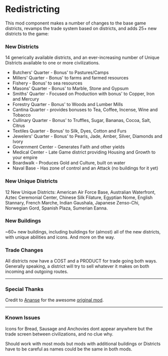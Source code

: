 # Redistricting

This mod component makes a number of changes to the base game districts, revamps the trade system based on districts, and adds 25+ new districts to the game:

### New Districts

14 generically available districts, and an ever-increasing number of Unique Districts available to one or more civilizations.

- Butchers' Quarter - Bonus' to Pastures/Camps
- Millers' Quarter - Bonus' to farms and farmed resources
- Fishery - Bonus' to sea resources
- Masons' Quarter - Bonus' to Marble, Stone and Gypsum
- Smiths' Quarter - Focused on Production with bonus' to Copper, Iron and Mercury
- Forestry Quarter - Bonus' to Woods and Lumber Mills
- Cantina Quarter - provides bonuses to Tea, Coffee, Incense, Wine and Tobacco
- Cullinary Quarter - Bonus' to Truffles, Sugar, Bananas, Cocoa, Salt, Citrus
- Textiles Quarter - Bonus' to Silk, Dyes, Cotton and Furs
- Jewelers' Quarter - Bonus' to Pearls, Jade, Amber, Silver, Diamonds and Ivory
- Government Center - Generates Faith and other yields
- Medical Center - Late Game district providing Housing and Growth to your empire
- Boardwalk - Produces Gold and Culture, built on water
- Naval Base - Has zone of control and an Attack (no buildings for it yet) 

### New Unique Districts

12 New Unique Districts: American Air Force Base, Australian Waterfront, Aztec Ceremonial Center, Chinese Silk Filature, Egyptian Nome, English Stannary, French Marche, Indian Gaushala, Japanese Zenso-Chi, Norwegian Gord, Spanish Plaza, Sumerian Eanna.

### New Buildings

~60+ new buildings, including buildings for (almost) all of the new districts, with unique abilities and icons. And more on the way.

### Trade Changes

All districts now have a COST and a PRODUCT for trade going both ways. Generally speaking, a district will try to sell whatever it makes on both incoming and outgoing routes.

---

### Special Thanks

Credit to [Ananse](https://steamcommunity.com/profiles/76561198030777200/myworkshopfiles/?appid=289070) for the awesome [original mod](https://steamcommunity.com/sharedfiles/filedetails/?id=882993242).

---

### Known Issues
Icons for Bread, Sausage and Anchovies dont appear anywhere but the trade screen between civilizations, and no clue why.

Should work with most mods but mods with additional buildings or Districts have to be careful as names could be the same in both mods.